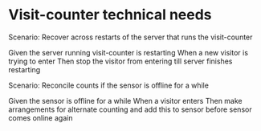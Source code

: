 # Visit-counter technical needs

Scenario: Recover across restarts of the server
that runs the visit-counter

  Given the server running visit-counter 
  is restarting
  When a new visitor is trying to enter 
  Then stop the visitor from entering 
  till server finishes restarting
  
Scenario: Reconcile counts if the sensor is offline for a while

  Given the sensor is offline for a while
  When a visitor enters 
  Then make arrangements for alternate counting 
  and add this to sensor before sensor comes online again
